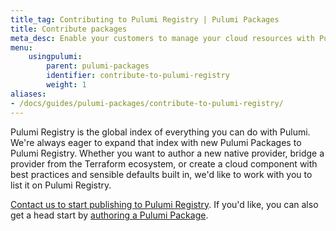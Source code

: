 ```yaml
---
title_tag: Contributing to Pulumi Registry | Pulumi Packages
title: Contribute packages
meta_desc: Enable your customers to manage your cloud resources with Pulumi. Share opinionated cloud components that quickly stand up well-architected cloud architectures.
menu:
    usingpulumi:
        parent: pulumi-packages
        identifier: contribute-to-pulumi-registry
        weight: 1
aliases:
- /docs/guides/pulumi-packages/contribute-to-pulumi-registry/
---
```


Pulumi Registry is the global index of everything you can do with Pulumi. We're always eager to expand that index with new Pulumi Packages to Pulumi Registry. Whether you want to author a new native provider, bridge a provider from the Terraform ecosystem, or create a cloud component with best practices and sensible defaults built in, we'd like to work with you to list it on Pulumi Registry.

[Contact us to start publishing to Pulumi Registry](/contact/?form=registry). If you'd like, you can also get a head start by [authoring a Pulumi Package](/docs/using-pulumi/pulumi-packages/).
